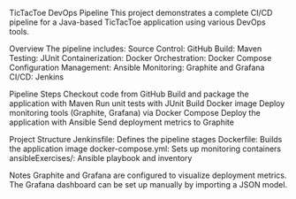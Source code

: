 TicTacToe DevOps Pipeline
This project demonstrates a complete CI/CD pipeline for a Java-based TicTacToe application using various DevOps tools.

Overview
The pipeline includes:
Source Control: GitHub
Build: Maven
Testing: JUnit
Containerization: Docker
Orchestration: Docker Compose
Configuration Management: Ansible
Monitoring: Graphite and Grafana
CI/CD: Jenkins

Pipeline Steps
Checkout code from GitHub
Build and package the application with Maven
Run unit tests with JUnit
Build Docker image
Deploy monitoring tools (Graphite, Grafana) via Docker Compose
Deploy the application with Ansible
Send deployment metrics to Graphite

Project Structure
Jenkinsfile: Defines the pipeline stages
Dockerfile: Builds the application image
docker-compose.yml: Sets up monitoring containers
ansibleExercises/: Ansible playbook and inventory

Notes
Graphite and Grafana are configured to visualize deployment metrics. The Grafana dashboard can be set up manually by importing a JSON model.
